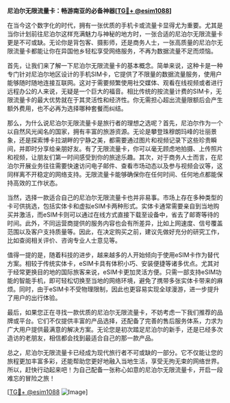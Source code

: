 **尼泊尔无限流量卡：畅游南亚的必备神器[[TG💪+ @esim1088](https://t.me/s/esim1088)]**

在当今这个数字化的时代，拥有一张优质的手机卡或流量卡显得尤为重要。尤其是当你计划前往尼泊尔这样充满魅力与神秘的地方时，一张合适的尼泊尔无限流量卡更是不可或缺。无论你是背包客、摄影师，还是商务人士，一张高质量的尼泊尔无限流量卡都能让你在异国他乡轻松享受网络服务，不再为数据流量不足而烦恼。

首先，让我们来了解一下尼泊尔无限流量卡的基本概念。简单来说，这种卡是一种专门针对尼泊尔地区设计的手机SIM卡，它提供了不限量的数据流量服务，使用户能够随时随地连接互联网。这对于需要频繁使用社交媒体、观看在线视频或者进行远程办公的人来说，无疑是一个巨大的福音。相比传统的按流量计费的SIM卡，无限流量卡的最大优势就在于其灵活性和经济性。你无需担心超出流量限额后会产生额外费用，也不必再为选择哪种套餐而纠结。

那么，为什么说尼泊尔无限流量卡是旅行者的理想之选呢？首先，尼泊尔作为一个以自然风光闻名的国家，拥有丰富的旅游资源。无论是攀登珠穆朗玛峰的壮丽景象，还是探索博卡拉湖畔的宁静之美，都需要通过图片和视频记录下这些珍贵瞬间，并即时分享给亲朋好友。有了无限流量卡，你可以毫无顾虑地拍摄、上传照片和视频，让朋友们第一时间感受到你的旅途乐趣。其次，对于商务人士而言，在尼泊尔开展业务往往需要快速访问电子邮件、查看市场动态以及参与视频会议等，这同样离不开稳定的网络支持。无限流量卡能够确保你在任何时间、任何地点都能保持高效的工作状态。

当然，选择一款适合自己的尼泊尔无限流量卡也并非易事。市场上存在多种类型的卡可供挑选，包括实体卡和虚拟eSIM卡两种形式。实体卡通常需要亲自到当地购买并激活，而eSIM卡则可以通过在线方式直接下载至设备中，省去了邮寄等待的时间。此外，不同运营商提供的服务内容也会有所差异，比如上网速度、信号覆盖范围以及客户支持质量等。因此，在决定购买之前，建议先做好充分的研究工作，比如查阅相关评价、咨询专业人士意见等。

值得一提的是，随着科技的进步，越来越多的人开始倾向于使用eSIM卡作为替代方案。相较于传统实体卡，eSIM卡具有体积小巧、安装便捷等诸多优点。尤其对于经常更换目的地的国际旅客来说，eSIM卡更加灵活方便。只需一部支持eSIM功能的智能手机，即可轻松切换至当地的网络环境，避免了携带多张实体卡带来的麻烦。同时，由于eSIM卡不受物理限制，因此也更容易实现全球漫游，进一步提升了用户的出行体验。

最后，如果您正在寻找一款优质的尼泊尔无限流量卡，不妨考虑一下我们推荐的品牌或平台。它们不仅提供丰富的产品选择，还配备了完善的售后服务体系，力求为广大用户提供最满意的解决方案。无论您是初次踏足尼泊尔的新手，还是已经多次造访的老朋友，相信都会找到最适合自己的那一款产品。

总之，尼泊尔无限流量卡已经成为现代旅行者不可或缺的一部分。它不仅能让您的旅程更加丰富多彩，还能帮助您更好地融入当地生活，享受无拘无束的网络世界。所以，赶快行动起来吧！为自己配备一张称心如意的尼泊尔无限流量卡，开启一段难忘的冒险之旅！

[[TG💪+ @esim1088](https://t.me/s/esim1088) ![Image](https://i.postimg.cc/4NQfJmqS/Snipaste-2025-05-13-00-14-12.png)]